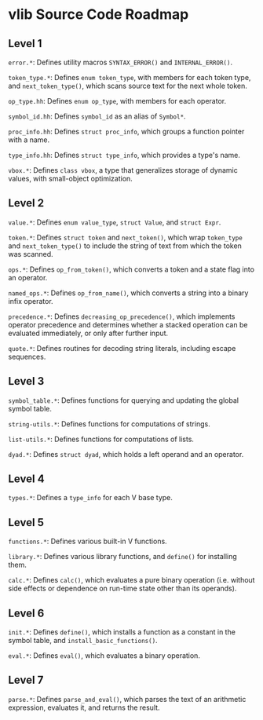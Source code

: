 vlib Source Code Roadmap
========================

Level 1
-------

`error.*`:  Defines utility macros `SYNTAX_ERROR()` and `INTERNAL_ERROR()`.

`token_type.*`:  Defines `enum token_type`, with members for each token type, and `next_token_type()`, which scans source text for the next whole token.

`op_type.hh`:  Defines `enum op_type`, with members for each operator.

`symbol_id.hh`:  Defines `symbol_id` as an alias of `Symbol*`.

`proc_info.hh`:  Defines `struct proc_info`, which groups a function pointer with a name.

`type_info.hh`:  Defines `struct type_info`, which provides a type's name.

`vbox.*`:  Defines `class vbox`, a type that generalizes storage of dynamic values, with small-object optimization.

Level 2
-------

`value.*`:  Defines `enum value_type`, `struct Value`, and `struct Expr`.

`token.*`:  Defines `struct token` and `next_token()`, which wrap `token_type` and `next_token_type()` to include the string of text from which the token was scanned.

`ops.*`:  Defines `op_from_token()`, which converts a token and a state flag into an operator.

`named_ops.*`:  Defines `op_from_name()`, which converts a string into a binary infix operator.

`precedence.*`:  Defines `decreasing_op_precedence()`, which implements operator precedence and determines whether a stacked operation can be evaluated immediately, or only after further input.

`quote.*`:  Defines routines for decoding string literals, including escape sequences.

Level 3
-------

`symbol_table.*`:  Defines functions for querying and updating the global symbol table.

`string-utils.*`:  Defines functions for computations of strings.

`list-utils.*`:  Defines functions for computations of lists.

`dyad.*`:  Defines `struct dyad`, which holds a left operand and an operator.

Level 4
-------

`types.*`:  Defines a `type_info` for each V base type.

Level 5
-------

`functions.*`:  Defines various built-in V functions.

`library.*`:  Defines various library functions, and `define()` for installing them.

`calc.*`:  Defines `calc()`, which evaluates a pure binary operation (i.e. without side effects or dependence on run-time state other than its operands).

Level 6
-------

`init.*`:  Defines `define()`, which installs a function as a constant in the symbol table, and `install_basic_functions()`.

`eval.*`:  Defines `eval()`, which evaluates a binary operation.

Level 7
-------

`parse.*`:  Defines `parse_and_eval()`, which parses the text of an arithmetic expression, evaluates it, and returns the result.
